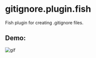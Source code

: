 gitignore.plugin.fish
=====================

Fish plugin for creating .gitignore files.

## Demo:
![gif](http://i.imgur.com/JKdN4nN.gif?2)
